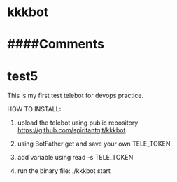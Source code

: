 # kkkbot
# ####Comments
# test5

This is my first test telebot for devops practice.

HOW TO INSTALL:

1) upload the telebot using public repository 
https://github.com/spiritantgit/kkkbot

2) using BotFather get and save your own TELE_TOKEN

4) add variable using 
read -s TELE_TOKEN

5) run the binary file:
./kkkbot start